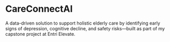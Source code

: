 # CareConnectAI
A data-driven solution to support holistic elderly care by identifying early signs of depression, cognitive decline, and safety risks—built as part of my capstone project at Entri Elevate.
